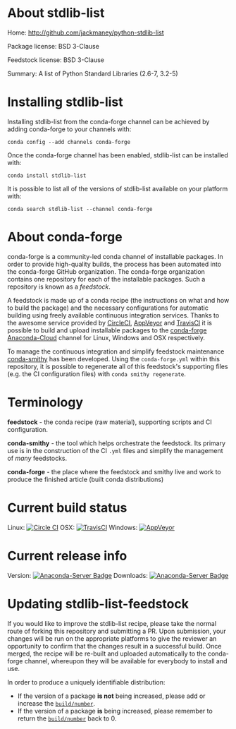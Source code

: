 About stdlib-list
=================

Home: http://github.com/jackmaney/python-stdlib-list

Package license: BSD 3-Clause

Feedstock license: BSD 3-Clause

Summary: A list of Python Standard Libraries (2.6-7, 3.2-5)



Installing stdlib-list
======================

Installing stdlib-list from the conda-forge channel can be achieved by adding conda-forge to your channels with:

```
conda config --add channels conda-forge
```

Once the conda-forge channel has been enabled, stdlib-list can be installed with:

```
conda install stdlib-list
```

It is possible to list all of the versions of stdlib-list available on your platform with:

```
conda search stdlib-list --channel conda-forge
```


About conda-forge
=================

conda-forge is a community-led conda channel of installable packages.
In order to provide high-quality builds, the process has been automated into the
conda-forge GitHub organization. The conda-forge organization contains one repository
for each of the installable packages. Such a repository is known as a *feedstock*.

A feedstock is made up of a conda recipe (the instructions on what and how to build
the package) and the necessary configurations for automatic building using freely
available continuous integration services. Thanks to the awesome service provided by
[CircleCI](https://circleci.com/), [AppVeyor](http://www.appveyor.com/)
and [TravisCI](https://travis-ci.org/) it is possible to build and upload installable
packages to the [conda-forge](https://anaconda.org/conda-forge)
[Anaconda-Cloud](http://docs.anaconda.org/) channel for Linux, Windows and OSX respectively.

To manage the continuous integration and simplify feedstock maintenance
[conda-smithy](http://github.com/conda-forge/conda-smithy) has been developed.
Using the ``conda-forge.yml`` within this repository, it is possible to regenerate all of
this feedstock's supporting files (e.g. the CI configuration files) with ``conda smithy regenerate``.


Terminology
===========

**feedstock** - the conda recipe (raw material), supporting scripts and CI configuration.

**conda-smithy** - the tool which helps orchestrate the feedstock.
                   Its primary use is in the construction of the CI ``.yml`` files
                   and simplify the management of *many* feedstocks.

**conda-forge** - the place where the feedstock and smithy live and work to
                  produce the finished article (built conda distributions)

Current build status
====================

Linux: [![Circle CI](https://circleci.com/gh/conda-forge/stdlib-list-feedstock.svg?style=svg)](https://circleci.com/gh/conda-forge/stdlib-list-feedstock)
OSX: [![TravisCI](https://travis-ci.org/conda-forge/stdlib-list-feedstock.svg?branch=master)](https://travis-ci.org/conda-forge/stdlib-list-feedstock)
Windows: [![AppVeyor](https://ci.appveyor.com/api/projects/status/github/conda-forge/stdlib-list-feedstock?svg=True)](https://ci.appveyor.com/project/conda-forge/stdlib-list-feedstock/branch/master)

Current release info
====================
Version: [![Anaconda-Server Badge](https://anaconda.org/conda-forge/stdlib-list/badges/version.svg)](https://anaconda.org/conda-forge/stdlib-list)
Downloads: [![Anaconda-Server Badge](https://anaconda.org/conda-forge/stdlib-list/badges/downloads.svg)](https://anaconda.org/conda-forge/stdlib-list)


Updating stdlib-list-feedstock
==============================

If you would like to improve the stdlib-list recipe, please take the normal
route of forking this repository and submitting a PR. Upon submission, your changes will
be run on the appropriate platforms to give the reviewer an opportunity to confirm that the
changes result in a successful build. Once merged, the recipe will be re-built and uploaded
automatically to the conda-forge channel, whereupon they will be available for everybody to
install and use.

In order to produce a uniquely identifiable distribution:
 * If the version of a package **is not** being increased, please add or increase
   the [``build/number``](http://conda.pydata.org/docs/building/meta-yaml.html#build-number-and-string).
 * If the version of a package **is** being increased, please remember to return
   the [``build/number``](http://conda.pydata.org/docs/building/meta-yaml.html#build-number-and-string)
   back to 0.
